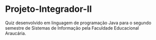 # Projeto-Integrador-II
Quiz desenvolvido em linguagem de programação Java para o segundo semestre de Sistemas de Informação pela Faculdade Educacional Araucária.
